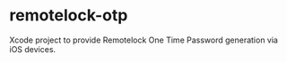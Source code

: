 # remotelock-otp
Xcode project to provide Remotelock One Time Password generation via iOS devices. 

